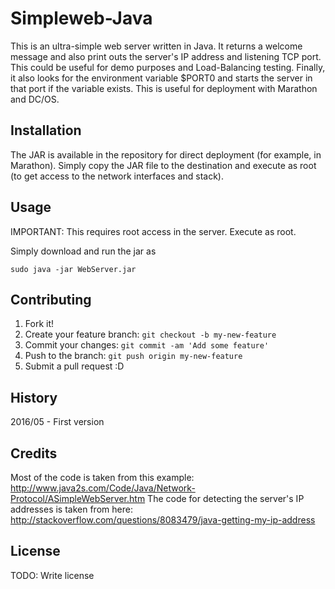 # Simpleweb-Java

This is an ultra-simple web server written in Java. It returns a welcome message and also print outs the server's IP address and listening TCP port. This could be useful for demo purposes and Load-Balancing testing. Finally, it also looks for the environment variable $PORT0 and starts the server in that port if the variable exists. This is useful for deployment with Marathon and DC/OS.

## Installation

The JAR is available in the repository for direct deployment (for example, in Marathon). Simply copy the JAR file to the destination and execute as root (to get access to the network interfaces and stack).

## Usage

IMPORTANT: This requires root access in the server. Execute as root.

Simply download and run the jar as

``` sudo java -jar WebServer.jar ```

## Contributing

1. Fork it!
2. Create your feature branch: `git checkout -b my-new-feature`
3. Commit your changes: `git commit -am 'Add some feature'`
4. Push to the branch: `git push origin my-new-feature`
5. Submit a pull request :D

## History

2016/05 - First version

## Credits

Most of the code is taken from this example: http://www.java2s.com/Code/Java/Network-Protocol/ASimpleWebServer.htm
The code for detecting the server's IP addresses is taken from here: http://stackoverflow.com/questions/8083479/java-getting-my-ip-address

## License

TODO: Write license
